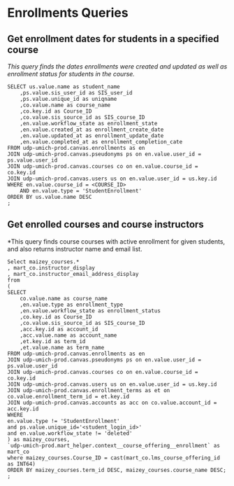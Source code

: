 # Enrollments Queries

## Get enrollment dates for students in a specified course

*This query finds the dates enrollments were created and updated as well as enrollment status for students in the course.*

```
SELECT us.value.name as student_name
    ,ps.value.sis_user_id as SIS_user_id
    ,ps.value.unique_id as uniqname
    ,co.value.name as course_name
    ,co.key.id as Course_ID
    ,co.value.sis_source_id as SIS_course_ID
    ,en.value.workflow_state as enrollment_state
    ,en.value.created_at as enrollment_create_date
    ,en.value.updated_at as enrollment_update_date
    ,en.value.completed_at as enrollment_completion_cate
FROM udp-umich-prod.canvas.enrollments as en
JOIN udp-umich-prod.canvas.pseudonyms ps on en.value.user_id = ps.value.user_id
JOIN udp-umich-prod.canvas.courses co on en.value.course_id = co.key.id
JOIN udp-umich-prod.canvas.users us on en.value.user_id = us.key.id
WHERE en.value.course_id = <COURSE_ID>
    AND en.value.type = 'StudentEnrollment'
ORDER BY us.value.name DESC
;
```

## Get enrolled courses and course instructors

*This query finds course courses with active enrollment for given students, and also returns instructor name and email list.

```
Select maizey_courses.*
, mart_co.instructor_display
, mart_co.instructor_email_address_display
from
(
SELECT
    co.value.name as course_name
    ,en.value.type as enrollment_type
    ,en.value.workflow_state as enrollment_status
    ,co.key.id as Course_ID
    ,co.value.sis_source_id as SIS_course_ID
    ,acc.key.id as account_id
    ,acc.value.name as account_name
    ,et.key.id as term_id
    ,et.value.name as term_name
FROM udp-umich-prod.canvas.enrollments as en
JOIN udp-umich-prod.canvas.pseudonyms ps on en.value.user_id = ps.value.user_id
JOIN udp-umich-prod.canvas.courses co on en.value.course_id = co.key.id
JOIN udp-umich-prod.canvas.users us on en.value.user_id = us.key.id
JOIN udp-umich-prod.canvas.enrollment_terms as et on co.value.enrollment_term_id = et.key.id
JOIN udp-umich-prod.canvas.accounts as acc on co.value.account_id = acc.key.id
WHERE
en.value.type != 'StudentEnrollment'
and ps.value.unique_id='<student_login_id>'
and en.value.workflow_state != 'deleted'
) as maizey_courses,
`udp-umich-prod.mart_helper.context__course_offering__enrollment` as mart_co
where maizey_courses.Course_ID = cast(mart_co.lms_course_offering_id as INT64)
ORDER BY maizey_courses.term_id DESC, maizey_courses.course_name DESC;
;
```